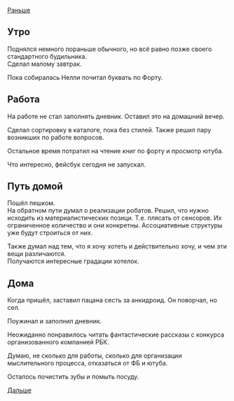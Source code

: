 [Раньше](2019.11.20.md)
## Утро
Поднялся немного пораньше обычного, но всё равно позже своего стандартного будильника.  
Сделал малому завтрак.

Пока собиралась Нелли почитал буквать по Форту.
## Работа
На работе не стал заполнять дневник. Оставил это на домашний вечер.

Сделал сортировку в каталоге, пока без стилей. Также решил пару возникших по работе вопросов.

Остальное время потратил на чтение книг по форту и просмотр ютуба.

Что интересно, фейсбук сегодня не запускал.
## Путь домой
Пошёл пешком.  
На обратном пути думал о реализации робатов. Решил, что нужно исходить из материалистических позици. Т.е. плясать от сенсоров. Их ограниченное количество и они конкретны. Ассоциативные структуры уже будут строиться от них.

Также думал над тем, что я хочу хотеть и действительно хочу, и чем эти вещи различаются.  
Получаются интересные градации хотелок.
## Дома
Когда пришёл, заставил пацана сесть за анкидроид. Он поворчал, но сел.

Поужинал и заполнил дневник.

Неожиданно понравилось читать фантастические рассказы с конкурса организованного компанией РБК.

Думаю, не сколько для работы, сколько для организации мыслительного процесса, отказаться от ФБ и ютуба.

Осталось почистить зубы и помыть посуду.

[Дальше](2019.11.22.md)